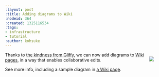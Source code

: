 ```yaml
---
:layout: post
:title: Adding diagrams to Wiki
:nodeid: 364
:created: 1325116534
:tags:
- infrastructure
- tutorial
:author: kohsuke
---
```

<div style="float:right;margin:1em"><img src="https://jenkins-ci.org/sites/default/files/gliffy.png"></div>

Thanks to <a href="https://www.gliffy.com/">the kindness from Gliffy</a>, we can now add diagrams to <a href="https://wiki.jenkins.io/">Wiki pages</a>, in a way that enables collaborative edits.

See more info, including a sample diagram in <a href="https://wiki.jenkins.io/display/JENKINS/Adding+diagrams">a Wiki page</a>.
